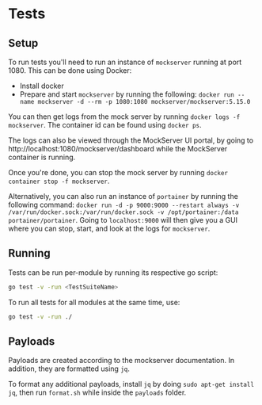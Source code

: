 # Tests

## Setup

To run tests you'll need to run an instance of `mockserver` running at port 1080. This can be done using Docker:
- Install docker
- Prepare and start `mockserver` by running the following: `docker run --name mockserver -d --rm -p 1080:1080 mockserver/mockserver:5.15.0`

You can then get logs from the mock server by running `docker logs -f mockserver`. The container id can be found using `docker ps`.

The logs can also be viewed through the MockServer UI portal, by going to http://localhost:1080/mockserver/dashboard while the MockServer container is running.

Once you're done, you can stop the mock server by running `docker container stop -f mockserver`.

Alternatively, you can also run an instance of `portainer` by running the following command: `docker run -d -p 9000:9000 --restart always -v /var/run/docker.sock:/var/run/docker.sock -v /opt/portainer:/data portainer/portainer`. Going to `localhost:9000` will then give you a GUI where you can stop, start, and look at the logs for `mockserver`.

## Running

Tests can be run per-module by running its respective go script:

```sh
go test -v -run <TestSuiteName>
```

To run all tests for all modules at the same time, use:

```sh
go test -v -run ./
```

## Payloads

Payloads are created according to the mockserver documentation. In addition, they are formatted using `jq`. 

To format any additional payloads, install `jq` by doing `sudo apt-get install jq`, then run `format.sh` while inside the `payloads` folder.